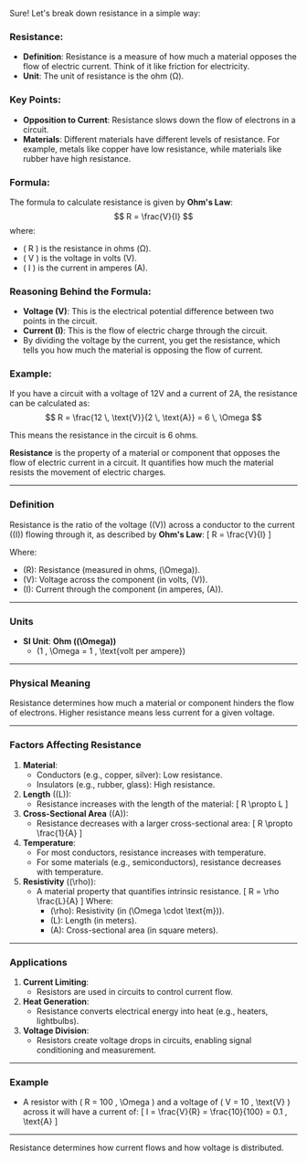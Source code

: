 Sure! Let's break down resistance in a simple way:

### Resistance:
- **Definition**: Resistance is a measure of how much a material opposes the flow of electric current. Think of it like friction for electricity.
- **Unit**: The unit of resistance is the ohm (Ω).

### Key Points:
- **Opposition to Current**: Resistance slows down the flow of electrons in a circuit.
- **Materials**: Different materials have different levels of resistance. For example, metals like copper have low resistance, while materials like rubber have high resistance.

### Formula:
The formula to calculate resistance is given by **Ohm's Law**:
$$
R = \frac{V}{I}
$$
where:
- \( R \) is the resistance in ohms (Ω).
- \( V \) is the voltage in volts (V).
- \( I \) is the current in amperes (A).

### Reasoning Behind the Formula:
- **Voltage (V)**: This is the electrical potential difference between two points in the circuit.
- **Current (I)**: This is the flow of electric charge through the circuit.
- By dividing the voltage by the current, you get the resistance, which tells you how much the material is opposing the flow of current.

### Example:
If you have a circuit with a voltage of 12V and a current of 2A, the resistance can be calculated as:
$$
R = \frac{12 \, \text{V}}{2 \, \text{A}} = 6 \, \Omega
$$

This means the resistance in the circuit is 6 ohms.

**Resistance** is the property of a material or component that opposes the flow of electric current in a circuit. It quantifies how much the material resists the movement of electric charges.

---

### **Definition**
Resistance is the ratio of the voltage (\(V\)) across a conductor to the current (\(I\)) flowing through it, as described by **Ohm's Law**:
\[
R = \frac{V}{I}
\]

Where:
- \(R\): Resistance (measured in ohms, \(\Omega\)).
- \(V\): Voltage across the component (in volts, \(V\)).
- \(I\): Current through the component (in amperes, \(A\)).

---

### **Units**
- **SI Unit**: **Ohm (\(\Omega\))**
  - \(1 \, \Omega = 1 \, \text{volt per ampere}\)

---

### **Physical Meaning**
Resistance determines how much a material or component hinders the flow of electrons. Higher resistance means less current for a given voltage.

---

### **Factors Affecting Resistance**
1. **Material**:
   - Conductors (e.g., copper, silver): Low resistance.
   - Insulators (e.g., rubber, glass): High resistance.
2. **Length** (\(L\)):
   - Resistance increases with the length of the material:
     \[
     R \propto L
     \]
3. **Cross-Sectional Area** (\(A\)):
   - Resistance decreases with a larger cross-sectional area:
     \[
     R \propto \frac{1}{A}
     \]
4. **Temperature**:
   - For most conductors, resistance increases with temperature.
   - For some materials (e.g., semiconductors), resistance decreases with temperature.
5. **Resistivity** (\(\rho\)):
   - A material property that quantifies intrinsic resistance.
     \[
     R = \rho \frac{L}{A}
     \]
     Where:
     - \(\rho\): Resistivity (in \(\Omega \cdot \text{m}\)).
     - \(L\): Length (in meters).
     - \(A\): Cross-sectional area (in square meters).

---

### **Applications**
1. **Current Limiting**:
   - Resistors are used in circuits to control current flow.
2. **Heat Generation**:
   - Resistance converts electrical energy into heat (e.g., heaters, lightbulbs).
3. **Voltage Division**:
   - Resistors create voltage drops in circuits, enabling signal conditioning and measurement.

---

### **Example**
- A resistor with \( R = 100 \, \Omega \) and a voltage of \( V = 10 \, \text{V} \) across it will have a current of:
  \[
  I = \frac{V}{R} = \frac{10}{100} = 0.1 \, \text{A}
  \]

---

Resistance determines how current flows and how voltage is distributed.

